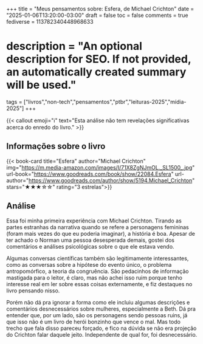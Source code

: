 +++
title = "Meus pensamentos sobre: Esfera, de Michael Crichton"
date = "2025-01-06T13:20:00-03:00"
draft = false
toc = false
comments = true
fediverse = 113782340448968633
# description = "An optional description for SEO. If not provided, an automatically created summary will be used."

tags = ["livros","non-tech","pensamentos","ptbr","leituras-2025","mídia-2025"]
+++

{{< callout emoji="ℹ️" text="Esta análise não tem revelações significativas acerca do enredo do livro." >}}

## Informações sobre o livro

{{< book-card
title="Esfera"
author="Michael Crichton"
img="https://m.media-amazon.com/images/I/71X8ZgNJmOL._SL1500_.jpg"
url-book="https://www.goodreads.com/book/show/22084.Esfera"
url-author="https://www.goodreads.com/author/show/5194.Michael_Crichton" 
stars="★★★☆☆"
rating="3 estrelas">}}

## Análise

Essa foi minha primeira experiência com Michael Crichton. Tirando as partes estranhas da narrativa quando se refere a personagens femininas (foram mais vezes do que eu poderia imaginar), a história é boa. Apesar de ter achado o Norman uma pessoa desesperada demais, gostei dos comentários e análises psicológicas sobre o que ele estava vendo.

Algumas conversas científicas também são legitimamente interessantes, como as conversas sobre a hipótese do evento único, o problema antropomórfico, a teoria da congruência. São pedacinhos de informação mastigada para o leitor, é claro, mas não achei isso ruim porque tenho interesse real em ler sobre essas coisas externamente, e fiz destaques no livro pensando nisso.

Porém não dá pra ignorar a forma como ele incluiu algumas descrições e comentários desnecessários sobre mulheres, especialmente a Beth. Dá pra entender que, por um lado, são os personagens sendo pessoas ruins, já que isso não é um livro de herói bonzinho que vence o mal. Mas todo trecho que fala disso pareceu forçado, e fico na dúvida se não era projeção do Crichton falar daquele jeito. Independente de qual for, foi desnecessário.
